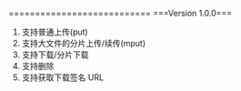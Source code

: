 ===========================
===Version 1.0.0===
1. 支持普通上传(put)
2. 支持大文件的分片上传/续传(mput)
3. 支持下载/分片下载
4. 支持删除
5. 支持获取下载签名 URL
